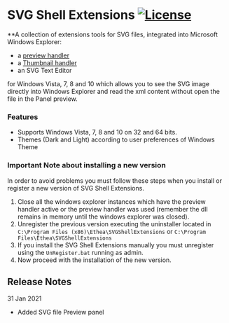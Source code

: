 # SVG Shell Extensions [![License](https://img.shields.io/badge/License-Apache%202.0-yellowgreen.svg)](https://opensource.org/licenses/Apache-2.0)

**A collection of extensions tools for SVG files, integrated into Microsoft Windows Explorer:

- a [preview handler](http://msdn.microsoft.com/en-us/magazine/cc163487.aspx) 
- a [Thumbnail handler](https://docs.microsoft.com/en-us/windows/win32/shell/thumbnail-providers)
- an SVG Text Editor

for Windows Vista, 7, 8 and 10 which allows you to see the SVG image directly into Windows Explorer and read the xml content without open the file in the Panel preview.

### Features ###
* Supports Windows Vista, 7, 8 and 10 on 32 and 64 bits.
* Themes (Dark and Light) according to user preferences of Windows Theme

### Important Note about installing a new version ###
In order to avoid problems you must follow these steps when you install or register a new 
version of SVG Shell Extensions.

  1. Close all the windows explorer instances which have the preview handler active or the
     preview handler was used (remember the dll remains in memory until the windows explorer 
     was closed).
  2. Unregister the previous version executing the uninstaller located in 
     `C:\Program Files (x86)\Ethea\SVGShellExtensions` or 
     `C:\Program Files\Ethea\SVGShellExtensions`
  3. If you install the SVG Shell Extensions manually you must unregister using the `UnRegister.bat`
     running as admin.
  4. Now proceed with the installation of the new version.

## Release Notes ##

31 Jan 2021
- Added SVG file Preview panel
